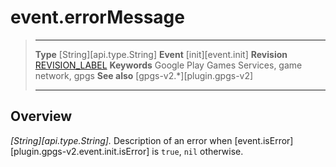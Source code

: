 # event.errorMessage

> --------------------- ------------------------------------------------------------------------------------------
> __Type__              [String][api.type.String]
> __Event__             [init][event.init]
> __Revision__          [REVISION_LABEL](REVISION_URL)
> __Keywords__          Google Play Games Services, game network, gpgs
> __See also__          [gpgs-v2.*][plugin.gpgs-v2]
> --------------------- ------------------------------------------------------------------------------------------

## Overview

_[String][api.type.String]._ Description of an error when [event.isError][plugin.gpgs-v2.event.init.isError] is `true`, `nil` otherwise.
